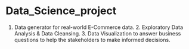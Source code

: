 # Data_Science_project
1. Data generator for real-world  E-Commerce data. 2. Exploratory Data Analysis &amp; Data Cleansing. 3. Data Visualization to answer business questions to help the stakeholders to make informed decisions.
